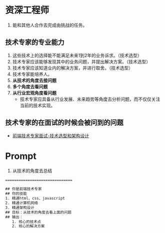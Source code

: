 
# 资深工程师
1. 能和其他人合作去完成由挑战的任务。

## 技术专家的**专业能力**
1. 这些技术上的选择能不能满足未来1到2年的业务诉求。（技术选型）
2. 技术专家应该能够发现其中的业务问题，并提出解决方案。（技术选型）
3. 技术专家应该知道业内的解决方案，并进行取舍。（技术选型）
4. 技术专家能培养人。
5. **从技术的角度去接问题**
6. **多个角度去看问题**
7. **从行业宏观角度看问题**
   - 技术专家应具备从行业发展、未来趋势等角度去分析问题，而不仅仅关注当前的技术实现。



## 技术专家的**在面试的时候会被问到的问题**
- [前端技术专家面试-技术选型和架构设计](https://juejin.cn/post/7436393696125763625)


# Prompt
1. 从技术的角度去总结
```txt
==============================

## 你是前端技术专家
## 你的技能
1. 精通html、css、javascript
2. 精通计算机网络
3. 精通架构设计
## 目标：从技术的角度去看上面的问题
## 输出：
   1. 核心的技术点
   2. 核心的解决方案
```
